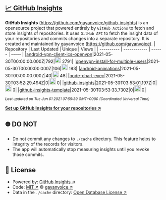 ## [:chart_with_upwards_trend: GitHub Insights](https://github.com/gayanvoice/github-insights)
**GitHub Insights** (https://github.com/gayanvoice/github-insights) is an opensource project that powered entirely by  `GitHub Actions` to fetch and store insights of repositories.
It uses `GitHub API` to fetch the insight data of your repositories and commits changes into a separate repository. It is created and maintained by gayanvoice (https://github.com/gayanvoice).
| Repository | Last Updated | Unique | Views |
 | ---------- | ------------ | ------ | ----- |
|[android-vpn-client-ics-openvpn](https://github.com/gayanvoice/insights/tree/master/readme/207237845/week.md)|2021-05-30T00:00:00.000Z|792|<img alt="Response time graph" src="https://github.com/gayanvoice/insights/raw/master/graph/207237845/small/week.png" height="20"> 2791|
|[openvpn-install-for-multiple-users](https://github.com/gayanvoice/insights/tree/master/readme/208378302/week.md)|2021-05-30T00:00:00.000Z|106|<img alt="Response time graph" src="https://github.com/gayanvoice/insights/raw/master/graph/208378302/small/week.png" height="20"> 183|
|[android-animations](https://github.com/gayanvoice/insights/tree/master/readme/209241190/week.md)|2021-05-30T00:00:00.000Z|40|<img alt="Response time graph" src="https://github.com/gayanvoice/insights/raw/master/graph/209241190/small/week.png" height="20"> 48|
|[node-chart-exec](https://github.com/gayanvoice/insights/tree/master/readme/370678191/week.md)|2021-05-30T03:52:29.494Z|0|<img alt="Response time graph" src="https://github.com/gayanvoice/insights/raw/master/graph/370678191/small/week.png" height="20"> 0|
|[github-insights](https://github.com/gayanvoice/insights/tree/master/readme/372371373/week.md)|2021-05-30T03:53:01.197Z|0|<img alt="Response time graph" src="https://github.com/gayanvoice/insights/raw/master/graph/372371373/small/week.png" height="20"> 0|
|[github-insights-template](https://github.com/gayanvoice/insights/tree/master/readme/372372861/week.md)|2021-05-30T03:53:33.730Z|0|<img alt="Response time graph" src="https://github.com/gayanvoice/insights/raw/master/graph/372372861/small/week.png" height="20"> 0|

<small><i>Last updated on Tue Jun 01 2021 07:55:39 GMT+0000 (Coordinated Universal Time)</i></small>

[**Set up GitHub Insights for your repositories ↗️**](https://github.com/gayanvoice/github-insights)
## ⛔ DO NOT
- Do not commit any changes to `./cache` directory. This feature helps to integrity of the records for visitors.
- The app will automatically stop measuring insights until you revoke those commits.
## 📄 License
- Powered by: [GitHub Insights ↗️](https://github.com/gayanvoice/github-insights)
- Code: [MIT ↗️](./LICENSE) © [gayanvoice ↗️](https://github.com/gayanvoice)
- Data in the `./cache` directory: [Open Database License ↗️](https://opendatacommons.org/licenses/odbl/1-0/)